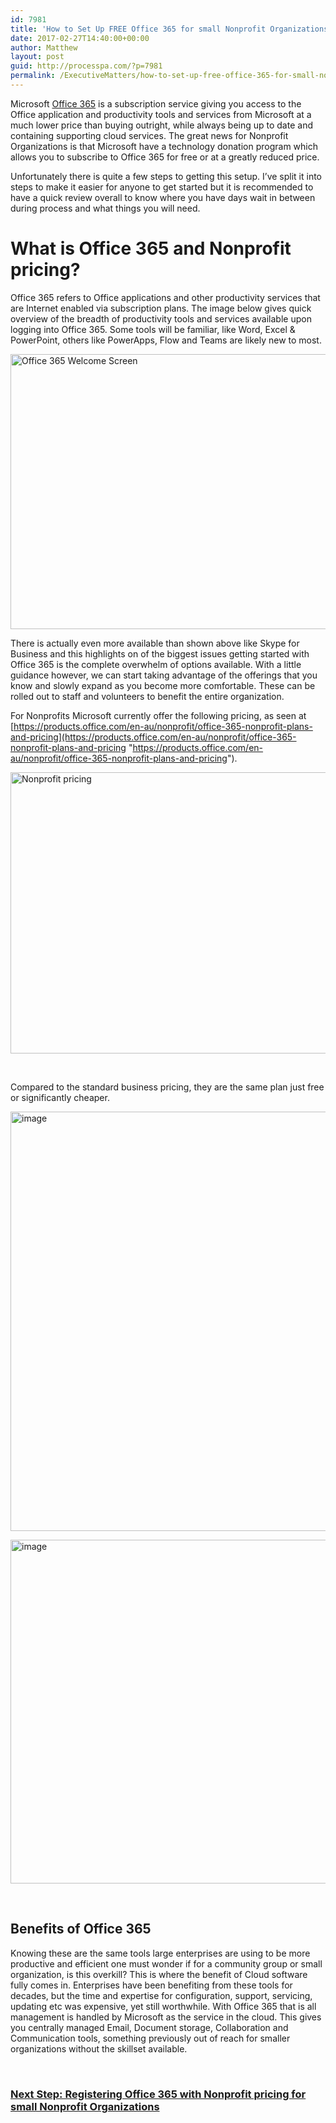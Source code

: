 ```yaml
---
id: 7981
title: 'How to Set Up FREE Office 365 for small Nonprofit Organizations such as Kindergartens and P&amp;Cs in Australia'
date: 2017-02-27T14:40:00+00:00
author: Matthew
layout: post
guid: http://processpa.com/?p=7981
permalink: /ExecutiveMatters/how-to-set-up-free-office-365-for-small-nonprofit-organizations-such-as-kindergartens-and-pcs-in-australia/
---
```

Microsoft <a href="https://products.office.com/en-au/nonprofit/office-365-nonprofit" target="_blank">Office 365</a> is a subscription service giving you access to the Office application and productivity tools and services from Microsoft at a much lower price than buying outright, while always being up to date and containing supporting cloud services. The great news for Nonprofit Organizations is that Microsoft have a technology donation program which allows you to subscribe to Office 365 for free or at a greatly reduced price.

Unfortunately there is quite a few steps to getting this setup. I’ve split it into steps to make it easier for anyone to get started but it is recommended to have a quick review overall to know where you have days wait in between during process and what things you will need.

# What is Office 365 and Nonprofit pricing?

Office 365 refers to Office applications and other productivity services that are Internet enabled via subscription plans. The image below gives quick overview of the breadth of productivity tools and services available upon logging into Office 365. Some tools will be familiar, like Word, Excel & PowerPoint, others like PowerApps, Flow and Teams are likely new to most.

<img style="background-image: none; padding-top: 0px; padding-left: 0px; display: inline; padding-right: 0px; border: 0px;" title="Office 365 Welcome Screen" src="http://processpa.com/wp-content/uploads/2017/03/image.png" alt="Office 365 Welcome Screen" width="1024" height="440" border="0" />

There is actually even more available than shown above like Skype for Business and this highlights on of the biggest issues getting started with Office 365 is the complete overwhelm of options available. With a little guidance however, we can start taking advantage of the offerings that you know and slowly expand as you become more comfortable. These can be rolled out to staff and volunteers to benefit the entire organization.

For Nonprofits Microsoft currently offer the following pricing, as seen at [https://products.office.com/en-au/nonprofit/office-365-nonprofit-plans-and-pricing](https://products.office.com/en-au/nonprofit/office-365-nonprofit-plans-and-pricing "https://products.office.com/en-au/nonprofit/office-365-nonprofit-plans-and-pricing").

<a title="Office 365 Nonprofit Pricing" href="https://products.office.com/en-au/nonprofit/office-365-nonprofit-plans-and-pricing" target="_blank"><img style="background-image: none; padding-top: 0px; padding-left: 0px; display: inline; padding-right: 0px; border: 0px;" title="Nonprofit pricing" src="http://processpa.com/wp-content/uploads/2017/03/image-1.png" alt="Nonprofit pricing" width="1024" height="450" border="0" /></a>

&nbsp;

Compared to the standard business pricing, they are the same plan just free or significantly cheaper.

<a title="Office 365 Entreprise Plans" href="https://products.office.com/en-au/business/compare-more-office-365-for-business-plans" target="_blank"><img style="background-image: none; padding-top: 0px; padding-left: 0px; display: inline; padding-right: 0px; border: 0px;" title="image" src="http://processpa.com/wp-content/uploads/2017/03/image-2.png" alt="image" width="1024" height="671" border="0" /></a>

<a title="Office 365 Business Plans" href="https://products.office.com/en-au/business/compare-office-365-for-business-plans" target="_blank"><img style="background-image: none; padding-top: 0px; padding-left: 0px; display: inline; padding-right: 0px; border: 0px;" title="image" src="http://processpa.com/wp-content/uploads/2017/03/image-3.png" alt="image" width="1024" height="550" border="0" /></a>

&nbsp;

## Benefits of Office 365

Knowing these are the same tools large enterprises are using to be more productive and efficient one must wonder if for a community group or small organization, is this overkill? This is where the benefit of Cloud software fully comes in. Enterprises have been benefiting from these tools for decades, but the time and expertise for configuration, support, servicing, updating etc was expensive, yet still worthwhile. With Office 365 that is all management is handled by Microsoft as the service in the cloud. This gives you centrally managed Email, Document storage, Collaboration and Communication tools, something previously out of reach for smaller organizations without the skillset available.

&nbsp;

### [Next Step: Registering Office 365 with Nonprofit pricing for small Nonprofit Organizations](http://processpa.com/ExecutiveMatters/registering-office-365-with-nonprofit-pricing-for-small-nonprofit-organizations-such-as-kindergartens-and-pcs-in-australia/)
